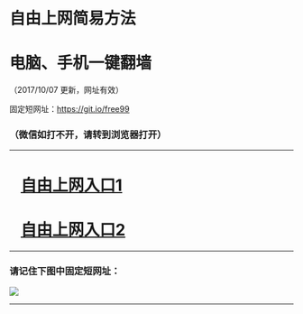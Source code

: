 ﻿# 自由上网简易方法

# 电脑、手机一键翻墙

（2017/10/07 更新，网址有效）

固定短网址：https://git.io/free99

### （微信如打不开，请转到浏览器打开）


***





# &nbsp;&nbsp; <a href="http://ft240621857.fwq-tz-1001.info/fwqtz01.html?t=100700117054 " target="_blank">自由上网入口1</a>
# &nbsp;&nbsp; <a href="http://ft585715061.fwq-tz-1002.info/fwqtz02.html?t=100700131632 " target="_blank">自由上网入口2</a>
***

### 请记住下图中固定短网址：

<img src="https://s3-us-west-2.amazonaws.com/fwq-1001/yjfq-20170905okok.png" /> 


***

